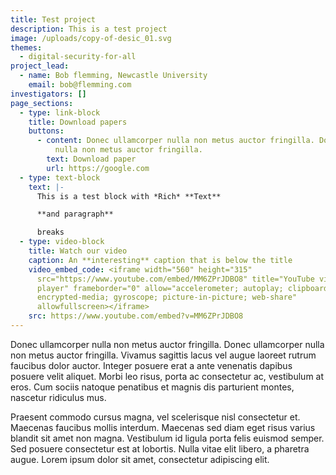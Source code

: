 ```yaml
---
title: Test project
description: This is a test project
image: /uploads/copy-of-desic_01.svg
themes:
  - digital-security-for-all
project_lead:
  - name: Bob flemming, Newcastle University
    email: bob@flemming.com
investigators: []
page_sections:
  - type: link-block
    title: Download papers
    buttons:
      - content: Donec ullamcorper nulla non metus auctor fringilla. Donec ullamcorper
          nulla non metus auctor fringilla.
        text: Download paper
        url: https://google.com
  - type: text-block
    text: |-
      This is a test block with *Rich* **Text**

      **and paragraph** 

      breaks
  - type: video-block
    title: Watch our video
    caption: An **interesting** caption that is below the title
    video_embed_code: <iframe width="560" height="315"
      src="https://www.youtube.com/embed/MM6ZPrJDBO8" title="YouTube video
      player" frameborder="0" allow="accelerometer; autoplay; clipboard-write;
      encrypted-media; gyroscope; picture-in-picture; web-share"
      allowfullscreen></iframe>
    src: https://www.youtube.com/embed?v=MM6ZPrJDBO8
---
```

Donec ullamcorper nulla non metus auctor fringilla. Donec ullamcorper nulla non metus auctor fringilla. Vivamus sagittis lacus vel augue laoreet rutrum faucibus dolor auctor. Integer posuere erat a ante venenatis dapibus posuere velit aliquet. Morbi leo risus, porta ac consectetur ac, vestibulum at eros. Cum sociis natoque penatibus et magnis dis parturient montes, nascetur ridiculus mus.

Praesent commodo cursus magna, vel scelerisque nisl consectetur et. Maecenas faucibus mollis interdum. Maecenas sed diam eget risus varius blandit sit amet non magna. Vestibulum id ligula porta felis euismod semper. Sed posuere consectetur est at lobortis. Nulla vitae elit libero, a pharetra augue. Lorem ipsum dolor sit amet, consectetur adipiscing elit.